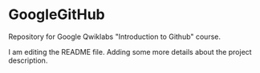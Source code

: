 # GoogleGitHub
Repository for Google Qwiklabs "Introduction to Github" course.

I am editing the README file. Adding some more details about the project description.

